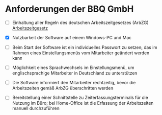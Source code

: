 # Anforderungen der BBQ GmbH

- [ ] Einhaltung aller Regeln des deutschen Arbeitszeitgesetzes (ArbZG)  
  [Arbeitszeitgesetz](https://www.gesetze-im-internet.de/arbzg/BJNR117100994.html)

- [x] Nutzbarkeit der Software auf einem Windows-PC und Mac

- [ ] Beim Start der Software ist ein individuelles Passwort zu setzen, das im Rahmen eines Einstellungsmenüs vom Mitarbeiter geändert werden kann

- [ ] Möglichkeit eines Sprachwechsels im Einstellungsmenü, um englischsprachige Mitarbeiter in Deutschland zu unterstützen

- [ ] Die Software informiert den Mitarbeiter rechtzeitig, bevor die Arbeitszeiten gemäß ArbZG überschritten werden

- [ ] Bereitstellung einer Schnittstelle zu Zeiterfassungsterminals für die Nutzung im Büro; bei Home-Office ist die Erfassung der Arbeitszeiten manuell durchzuführen

